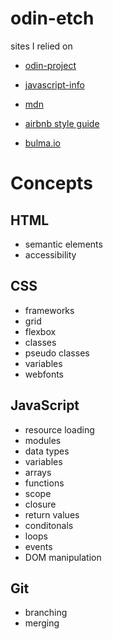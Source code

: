 # odin-etch

sites I relied on

-   [odin-project](https://www.theodinproject.com/dashboard)
-   [javascript-info](https://javascript.info/)
-   [mdn](https://developer.mozilla.org/en-US/)
-   [airbnb style guide](https://github.com/airbnb/javascript)

-   [bulma.io](https://bulma.io/)

# Concepts

## HTML

-   semantic elements
-   accessibility

## CSS

-   frameworks
-   grid
-   flexbox
-   classes
-   pseudo classes
-   variables
-   webfonts

## JavaScript

-   resource loading
-   modules
-   data types
-   variables
-   arrays
-   functions
-   scope
-   closure
-   return values
-   conditonals
-   loops
-   events
-   DOM manipulation

## Git

-   branching
-   merging
